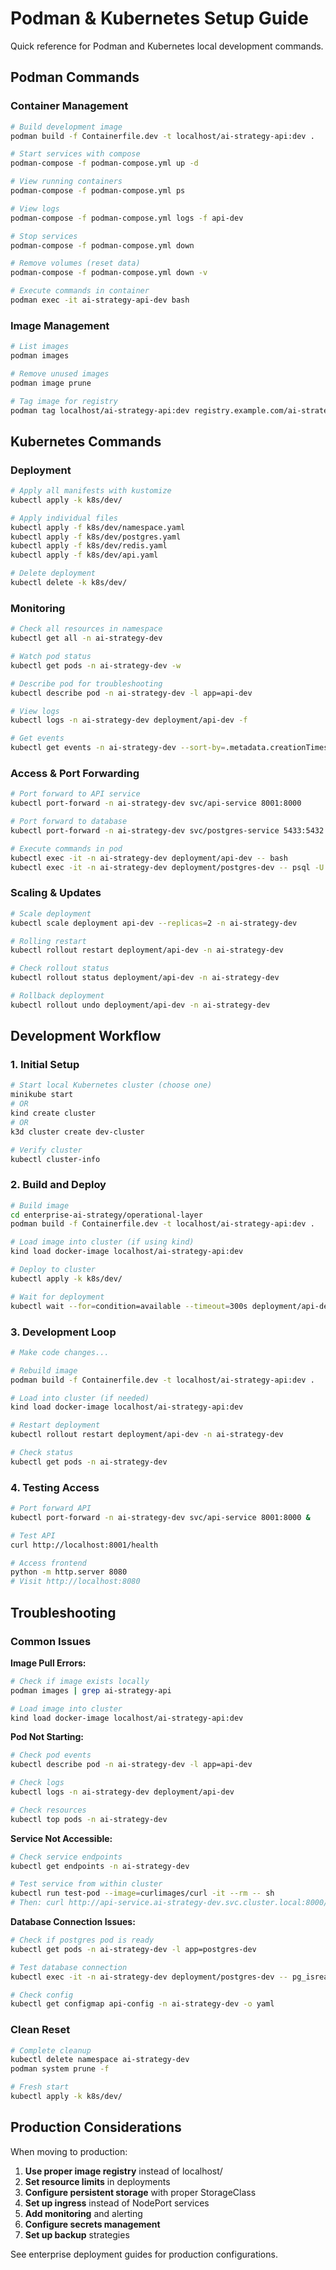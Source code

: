 # Podman & Kubernetes Setup Guide

Quick reference for Podman and Kubernetes local development commands.

## Podman Commands

### Container Management
```bash
# Build development image
podman build -f Containerfile.dev -t localhost/ai-strategy-api:dev .

# Start services with compose
podman-compose -f podman-compose.yml up -d

# View running containers
podman-compose -f podman-compose.yml ps

# View logs
podman-compose -f podman-compose.yml logs -f api-dev

# Stop services
podman-compose -f podman-compose.yml down

# Remove volumes (reset data)
podman-compose -f podman-compose.yml down -v

# Execute commands in container
podman exec -it ai-strategy-api-dev bash
```

### Image Management
```bash
# List images
podman images

# Remove unused images
podman image prune

# Tag image for registry
podman tag localhost/ai-strategy-api:dev registry.example.com/ai-strategy-api:dev
```

## Kubernetes Commands

### Deployment
```bash
# Apply all manifests with kustomize
kubectl apply -k k8s/dev/

# Apply individual files
kubectl apply -f k8s/dev/namespace.yaml
kubectl apply -f k8s/dev/postgres.yaml
kubectl apply -f k8s/dev/redis.yaml
kubectl apply -f k8s/dev/api.yaml

# Delete deployment
kubectl delete -k k8s/dev/
```

### Monitoring
```bash
# Check all resources in namespace
kubectl get all -n ai-strategy-dev

# Watch pod status
kubectl get pods -n ai-strategy-dev -w

# Describe pod for troubleshooting
kubectl describe pod -n ai-strategy-dev -l app=api-dev

# View logs
kubectl logs -n ai-strategy-dev deployment/api-dev -f

# Get events
kubectl get events -n ai-strategy-dev --sort-by=.metadata.creationTimestamp
```

### Access & Port Forwarding
```bash
# Port forward to API service
kubectl port-forward -n ai-strategy-dev svc/api-service 8001:8000

# Port forward to database
kubectl port-forward -n ai-strategy-dev svc/postgres-service 5433:5432

# Execute commands in pod
kubectl exec -it -n ai-strategy-dev deployment/api-dev -- bash
kubectl exec -it -n ai-strategy-dev deployment/postgres-dev -- psql -U dev_user -d ai_strategy_dev
```

### Scaling & Updates
```bash
# Scale deployment
kubectl scale deployment api-dev --replicas=2 -n ai-strategy-dev

# Rolling restart
kubectl rollout restart deployment/api-dev -n ai-strategy-dev

# Check rollout status
kubectl rollout status deployment/api-dev -n ai-strategy-dev

# Rollback deployment
kubectl rollout undo deployment/api-dev -n ai-strategy-dev
```

## Development Workflow

### 1. Initial Setup
```bash
# Start local Kubernetes cluster (choose one)
minikube start
# OR
kind create cluster
# OR  
k3d cluster create dev-cluster

# Verify cluster
kubectl cluster-info
```

### 2. Build and Deploy
```bash
# Build image
cd enterprise-ai-strategy/operational-layer
podman build -f Containerfile.dev -t localhost/ai-strategy-api:dev .

# Load image into cluster (if using kind)
kind load docker-image localhost/ai-strategy-api:dev

# Deploy to cluster
kubectl apply -k k8s/dev/

# Wait for deployment
kubectl wait --for=condition=available --timeout=300s deployment/api-dev -n ai-strategy-dev
```

### 3. Development Loop
```bash
# Make code changes...

# Rebuild image
podman build -f Containerfile.dev -t localhost/ai-strategy-api:dev .

# Load into cluster (if needed)
kind load docker-image localhost/ai-strategy-api:dev

# Restart deployment
kubectl rollout restart deployment/api-dev -n ai-strategy-dev

# Check status
kubectl get pods -n ai-strategy-dev
```

### 4. Testing Access
```bash
# Port forward API
kubectl port-forward -n ai-strategy-dev svc/api-service 8001:8000 &

# Test API
curl http://localhost:8001/health

# Access frontend
python -m http.server 8080
# Visit http://localhost:8080
```

## Troubleshooting

### Common Issues

**Image Pull Errors:**
```bash
# Check if image exists locally
podman images | grep ai-strategy-api

# Load image into cluster
kind load docker-image localhost/ai-strategy-api:dev
```

**Pod Not Starting:**
```bash
# Check pod events
kubectl describe pod -n ai-strategy-dev -l app=api-dev

# Check logs
kubectl logs -n ai-strategy-dev deployment/api-dev

# Check resources
kubectl top pods -n ai-strategy-dev
```

**Service Not Accessible:**
```bash
# Check service endpoints
kubectl get endpoints -n ai-strategy-dev

# Test service from within cluster
kubectl run test-pod --image=curlimages/curl -it --rm -- sh
# Then: curl http://api-service.ai-strategy-dev.svc.cluster.local:8000/health
```

**Database Connection Issues:**
```bash
# Check if postgres pod is ready
kubectl get pods -n ai-strategy-dev -l app=postgres-dev

# Test database connection
kubectl exec -it -n ai-strategy-dev deployment/postgres-dev -- pg_isready -U dev_user

# Check config
kubectl get configmap api-config -n ai-strategy-dev -o yaml
```

### Clean Reset
```bash
# Complete cleanup
kubectl delete namespace ai-strategy-dev
podman system prune -f

# Fresh start
kubectl apply -k k8s/dev/
```

## Production Considerations

When moving to production:

1. **Use proper image registry** instead of localhost/
2. **Set resource limits** in deployments
3. **Configure persistent storage** with proper StorageClass
4. **Set up ingress** instead of NodePort services
5. **Add monitoring** and alerting
6. **Configure secrets management**
7. **Set up backup** strategies

See enterprise deployment guides for production configurations.
